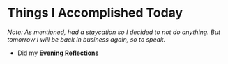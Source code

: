 # Things I Accomplished Today

_Note: As mentioned, had a staycation so I decided to not do anything. But tomorrow I will be back in business again, so to speak._

- Did my **[Evening Reflections](../../routines/evening-reflections.md)**
